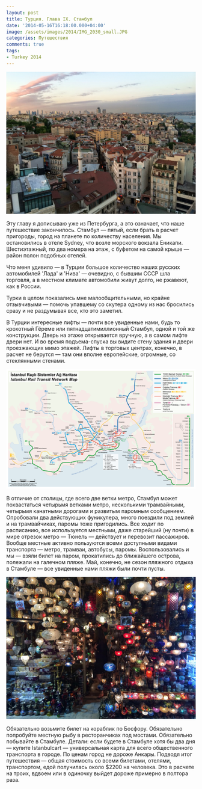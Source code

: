 ```yaml
---
layout: post
title: Турция. Глава IX. Стамбул
date: '2014-05-16T16:18:00.000+04:00'
image: /assets/images/2014/IMG_2030_small.JPG
categories: Путешествия
comments: true
tags:
- Turkey 2014
---
```


![](/assets/images/2014/IMG_1960.JPG)

Эту главу я дописываю уже из Петербурга, а это означает, что наше путешествие закончилось.
Стамбул — пятый, если брать в расчет пригороды, город на планете по количеству населения. Мы остановились в отеле Sydney, что возле морского вокзала Еникапи. Шестиэтажный, по два номера на этаж, с буфетом на самой крыше — район полон подобных отелей.

Что меня удивило — в Турции большое количество наших русских автомобилей 'Лада' и 'Нива' — очевидно, с бывшим СССР шла торговля, а в местном климате автомобили живут долго, не ржавеют, как в России.

Турки в целом показались мне малообщительными, но крайне отзывчивыми — помочь упавшему со скутера одному из нас бросились сразу и не раздумывая все, кто это заметил.

В Турции интересные лифты — почти все увиденные нами, будь то крохотный Гёреме или пятнадцатимиллионный Стамбул, одной и той же конструкции. Дверь на этаже открывается вручную, а в самом лифте двери нет. И во время подъема-спуска вы видите стену здания и двери проезжающих мимо этажей. Лифты в торговых центрах, конечно, в расчет не берутся — там они вполне европейские, огромные, со стеклянными стенами.

![](/assets/images/2014/Istanbul_metro.PNG)

В отличие от столицы, где всего две ветки метро, Стамбул может похвастаться четырьмя ветками метро, несколькими трамвайными, четырьмя канатными дорогами и развитым паромным сообщением. Опробовали два действующих фуникулера, много поездили под землей и на трамвайчиках, паромы тоже пригодились. Все ходит по расписанию, все используется местными, даже старейший (ну почти) в мире отрезок метро — Тюнель — действует и перевозит пассажиров. Вообще местные активно пользуются всеми доступными видами транспорта — метро, трамваи, автобусы, паромы. Воспользовались и мы — взяли билет на паром, прокатились до ближайшего острова, полежали на галечном пляже. Май, конечно, не сезон пляжного отдыха в Стамбуле — все увиденные нами пляжи были почти пусты.

![](/assets/images/2014/IMG_2030.JPG)

Обязательно возьмите билет на кораблик по Босфору. Обязательно попробуйте местную рыбу в ресторанчиках под мостами. Обязательно побывайте в Стамбуле.
Детали: если будете в Стамбуле хотя бы два дня — купите Istanbulcart — универсальная карта для всего общественного транспорта в городе. По ценам город не дороже Анкары. Подводя итог путешествия — общая стоимость со всеми билетами, отелями, транспортом, едой получилась около $2200 на человека. Это в расчете на троих, вдвоем или в одиночку выйдет дороже примерно в полтора раза.